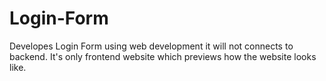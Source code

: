 # Login-Form
Developes Login Form using web development it will not connects to backend. It's only frontend website which previews how the website looks like.
